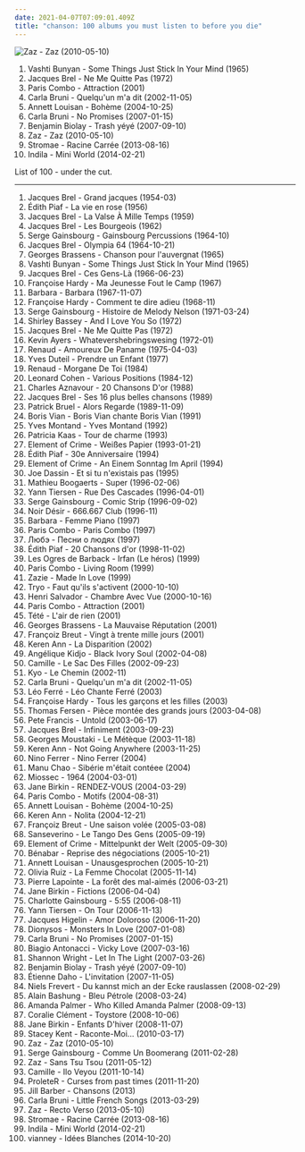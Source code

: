 ```yaml
---
date: 2021-04-07T07:09:01.409Z
title: "chanson: 100 albums you must listen to before you die"
---
```

![Zaz - Zaz (2010-05-10)](http://coverartarchive.org/release/9703802c-0108-40fb-865c-0bbf17960c98/6816205914-500.jpg "Zaz - Zaz (2010-05-10)")
<ol class="albums">
<li data-cover="https://img.discogs.com/zM8o5H0dbngN1kISj4o5IIS9qvU=/fit-in/600x602/filters:strip_icc():format(jpeg):mode_rgb():quality(90)/discogs-images/R-1115835-1343568487-2712.jpeg.jpg" data-tags="folk" role="button">Vashti Bunyan - Some Things Just Stick In Your Mind (1965)</li>
<li data-cover="http://coverartarchive.org/release/b37a9869-7838-3c30-b2bd-d4e0453d8938/23128820085-500.jpg" data-tags="chanson" role="button">Jacques Brel - Ne Me Quitte Pas (1972)</li>
<li data-cover="http://coverartarchive.org/release/baffcb7a-0494-4841-a3ef-17cf35086128/18236954381-500.jpg" data-tags="chanson" role="button">Paris Combo - Attraction (2001)</li>
<li data-cover="http://coverartarchive.org/release/15f6f9f4-7777-37d6-96fa-94128984a887/15915400773-500.jpg" data-tags="french" role="button">Carla Bruni - Quelqu'un m'a dit (2002-11-05)</li>
<li data-cover="https://img.discogs.com/jz0cMkSUyRRsVV2szdP4oiG9y44=/fit-in/280x280/filters:strip_icc():format(jpeg):mode_rgb():quality(90)/discogs-images/R-8826647-1469599034-9160.jpeg.jpg" data-tags="chanson, pop" role="button">Annett Louisan - Bohème (2004-10-25)</li>
<li data-cover="https://img.discogs.com/7c2vU1_muB7cykxhzX9vOpUuW9Y=/fit-in/360x322/filters:strip_icc():format(jpeg):mode_rgb():quality(90)/discogs-images/R-1072495-1190038789.jpeg.jpg" data-tags="chanson" role="button">Carla Bruni - No Promises (2007-01-15)</li>
<li data-cover="http://coverartarchive.org/release/59af82be-93cb-4216-922f-ca0a88ab7d95/1331122437-500.jpg" data-tags="french, chanson francaise, chanson" role="button">Benjamin Biolay - Trash yéyé (2007-09-10)</li>
<li data-cover="http://coverartarchive.org/release/9703802c-0108-40fb-865c-0bbf17960c98/6816205914-500.jpg" data-tags="jazz, chanson" role="button">Zaz - Zaz (2010-05-10)</li>
<li data-cover="http://coverartarchive.org/release/de57c1d9-5e65-420f-a896-1332e87d4c09/25295943061-500.jpg" data-tags="electronic, electro, french, electropop, dance" role="button">Stromae - Racine Carrée (2013-08-16)</li>
<li data-cover="http://coverartarchive.org/release/2faeabf0-53b4-4601-8983-68337f569bad/6458215931-500.jpg" data-tags="chillout, vocal, chanson, alternative, folk, female vocalists, singer-songwriter, mellow, ethereal, alternative pop, vocal pop, better than expected, purchase list" role="button">Indila - Mini World (2014-02-21)</li>
</ol>
List of 100 - under the cut.
<!-- more -->

_________________

<ol class="albums">
<li data-cover="http://coverartarchive.org/release/6f1f2d94-2128-3676-84e0-dba48c95bff9/13519198297-500.jpg" data-tags="chanson" role="button">
Jacques Brel - Grand jacques (1954-03)
</li>
<li data-cover="http://coverartarchive.org/release/f4875bbd-b7f8-4df0-837c-89263f1c63e5/1150026001-500.jpg" data-tags="french" role="button">
Édith Piaf - La vie en rose (1956)
</li>
<li data-cover="http://coverartarchive.org/release/bdd8d625-76de-39eb-8b19-9401c974a564/27820133528-500.jpg" data-tags="chanson" role="button">
Jacques Brel - La Valse À Mille Temps (1959)
</li>
<li data-cover="https://img.discogs.com/VtKxk309VLdW6VsmkDpPnWYgHKg=/fit-in/600x599/filters:strip_icc():format(jpeg):mode_rgb():quality(90)/discogs-images/R-1057808-1188755422.jpeg.jpg" data-tags="chanson francaise" role="button">
Jacques Brel - Les Bourgeois (1962)
</li>
<li data-cover="http://coverartarchive.org/release/8ccf625c-d78a-3a4f-bb42-d6963c0cf111/27999907229-500.jpg" data-tags="french" role="button">
Serge Gainsbourg - Gainsbourg Percussions (1964-10)
</li>
<li data-cover="http://coverartarchive.org/release/d5cefc71-b5bd-4969-b41c-b900fa7652ca/23065805827-500.jpg" data-tags="chanson, jbrel, chanson populaire francaise" role="button">
Jacques Brel - Olympia 64 (1964-10-21)
</li>
<li data-cover="https://img.discogs.com/rH34ssZPsumGBEO2d_F0xAn1wmw=/fit-in/170x168/filters:strip_icc():format(jpeg):mode_rgb():quality(90)/discogs-images/R-5810727-1403352580-5129.jpeg.jpg" data-tags="chanson, chanson française, georges brassens, rive gauche, brassens metal" role="button">
Georges Brassens - Chanson pour l'auvergnat (1965)
</li>
<li data-cover="https://img.discogs.com/zM8o5H0dbngN1kISj4o5IIS9qvU=/fit-in/600x602/filters:strip_icc():format(jpeg):mode_rgb():quality(90)/discogs-images/R-1115835-1343568487-2712.jpeg.jpg" data-tags="folk" role="button">
Vashti Bunyan - Some Things Just Stick In Your Mind (1965)
</li>
<li data-cover="http://coverartarchive.org/release/9a25a56b-2815-4487-a2bd-94cc6caafbdc/28087403310-500.jpg" data-tags="chanson" role="button">
Jacques Brel - Ces Gens-Là (1966-06-23)
</li>
<li data-cover="http://coverartarchive.org/release/becf03db-30c5-41b3-b173-cb81c6f53206/1268731762-500.jpg" data-tags="french, chanson, pop, 60s, female vocalists, chanson francaise, oldies, sigh and swoon in equal measure, female singers, chanteuses, sing, twinkling starry skies, la la la la, francoise hardy, records and tapes, i wear emerald crowns, music id like to fall asleep to, albums to get, mistagged on spotify, nice cover art, hardy, brackenberry, ma rencontre, trouvechezlesyeyes" role="button">
Françoise Hardy - Ma Jeunesse Fout le Camp (1967)
</li>
<li data-cover="https://img.discogs.com/rtUJS_40y28NBWabupzw-jELn0A=/fit-in/600x601/filters:strip_icc():format(jpeg):mode_rgb():quality(90)/discogs-images/R-7871371-1450607929-2254.jpeg.jpg" data-tags="french, chanson, female vocalists, chanson francaise, barbara, resilience" role="button">
Barbara - Barbara (1967-11-07)
</li>
<li data-cover="http://coverartarchive.org/release/9ff37092-613f-4016-a999-474e2e8bff19/21185090361-500.jpg" data-tags="french" role="button">
Françoise Hardy - Comment te dire adieu (1968-11)
</li>
<li data-cover="http://coverartarchive.org/release/1f016a24-156b-4216-a145-3a0cb53eeb79/1158403439-500.jpg" data-tags="french" role="button">
Serge Gainsbourg - Histoire de Melody Nelson (1971-03-24)
</li>
<li data-cover="http://coverartarchive.org/release/f788e429-643c-48e1-8b3a-c0ccd2953008/6691380021-500.jpg" data-tags="chanson, jazz, soul, female vocalists, oldies, dirty dancing, favorite female singers, discovered in 2015, dame shirley bassey" role="button">
Shirley Bassey - And I Love You So (1972)
</li>
<li data-cover="http://coverartarchive.org/release/b37a9869-7838-3c30-b2bd-d4e0453d8938/23128820085-500.jpg" data-tags="chanson" role="button">
Jacques Brel - Ne Me Quitte Pas (1972)
</li>
<li data-cover="http://coverartarchive.org/release/89560708-7cf5-4571-8b98-07434256c8db/10468323328-500.jpg" data-tags="progressive rock, psychedelic rock" role="button">
Kevin Ayers - Whatevershebringswesing (1972-01)
</li>
<li data-cover="http://coverartarchive.org/release/57ec09a4-4e5c-3669-a8f2-14298857f736/2842971962-500.jpg" data-tags="chanson" role="button">
Renaud - Amoureux De Paname (1975-04-03)
</li>
<li data-cover="https://img.discogs.com/cfc9e7fd50d7c9c08931869b95f6849a01d0635d/images/spacer.gif" data-tags="french, chanson, 70s, oldies, male vocalists, mes chansons, auteur-compositeur-interprete" role="button">
Yves Duteil - Prendre un Enfant (1977)
</li>
<li data-cover="http://coverartarchive.org/release/3697508d-7d27-49b6-bcb6-90ac661a8db2/2716205470-500.jpg" data-tags="chanson francaise" role="button">
Renaud - Morgane De Toi (1984)
</li>
<li data-cover="http://coverartarchive.org/release/4c07f596-4963-33df-adb1-55d01dab800d/15456874551-500.jpg" data-tags="80s" role="button">
Leonard Cohen - Various Positions (1984-12)
</li>
<li data-cover="http://coverartarchive.org/release/82df0d82-938e-4a85-893f-75ad97c402b3/26689505964-500.jpg" data-tags="chanson francaise" role="button">
Charles Aznavour - 20 Chansons D'or (1988)
</li>
<li data-cover="http://coverartarchive.org/release/4de8ef61-fe9d-4df0-889d-9fa4c7fe0c3b/5476834727-500.jpg" data-tags="chanson, chanson francaise" role="button">
Jacques Brel - Ses 16 plus belles chansons (1989)
</li>
<li data-cover="http://coverartarchive.org/release/cbd434e5-99bc-4096-a613-df592f418ad6/18248137001-500.jpg" data-tags="chanson francaise" role="button">
Patrick Bruel - Alors Regarde (1989-11-09)
</li>
<li data-cover="http://coverartarchive.org/release/e3ea963a-84ad-4b2e-9f0e-3afa90b60f75/846047947-500.jpg" data-tags="chanson française" role="button">
Boris Vian - Boris Vian chante Boris Vian (1991)
</li>
<li data-cover="http://coverartarchive.org/release/d0707d96-8d09-4964-ac7c-887d919050f0/10026828120-500.jpg" data-tags="chanson, chanson francaise, fransk, montand, l3a1e5da4n15l1" role="button">
Yves Montand - Yves Montand (1992)
</li>
<li data-cover="http://coverartarchive.org/release/04d5b9a2-356a-44ee-b13a-d42650ab42ad/6743084169-500.jpg" data-tags="french, chanson, francais, kaas, albums i own digitally, favourite live albums" role="button">
Patricia Kaas - Tour de charme (1993)
</li>
<li data-cover="http://coverartarchive.org/release/09f42d29-00db-4383-ae25-887d359a69de/13141411398-500.jpg" data-tags="german" role="button">
Element of Crime - Weißes Papier (1993-01-21)
</li>
<li data-cover="http://coverartarchive.org/release/86db16e8-deb7-492c-91f4-7dfdf7486644/4049316575-500.jpg" data-tags="french" role="button">
Édith Piaf - 30e Anniversaire (1994)
</li>
<li data-cover="http://coverartarchive.org/release/653dace1-86ca-4604-80e5-421ec0691fb8/21668460133-500.jpg" data-tags="german" role="button">
Element of Crime - An Einem Sonntag Im April (1994)
</li>
<li data-cover="http://coverartarchive.org/release/cc0902f6-0460-4399-8998-dc49640c4b08/14392023169-500.jpg" data-tags="chanson, joe dassin, dassin" role="button">
Joe Dassin - Et si tu n'existais pas (1995)
</li>
<li data-cover="http://coverartarchive.org/release/59418ea6-55c2-43ff-9d9a-107cf9aa32b4/1460840188-500.jpg" data-tags="french, chanson, acoustic, selection france" role="button">
Mathieu Boogaerts - Super (1996-02-06)
</li>
<li data-cover="http://coverartarchive.org/release/ce2ebf1c-1132-4fbf-8064-956f468c5b0b/6731049183-500.jpg" data-tags="yann tiersen, contemporary classical" role="button">
Yann Tiersen - Rue Des Cascades (1996-04-01)
</li>
<li data-cover="http://coverartarchive.org/release/d17e91b1-8b46-4042-926e-0cf04b6387d5/1157972234-500.jpg" data-tags="french" role="button">
Serge Gainsbourg - Comic Strip (1996-09-02)
</li>
<li data-cover="http://coverartarchive.org/release/0b4d0372-2ff7-44be-833f-5e69500f8dad/1383494002-500.jpg" data-tags="rock, rock francais" role="button">
Noir Désir - 666.667 Club (1996-11)
</li>
<li data-cover="http://coverartarchive.org/release/776e1371-d7a1-42e9-96f3-8e2f0d7c427a/12965941632-500.jpg" data-tags="chanson, barbara" role="button">
Barbara - Femme Piano (1997)
</li>
<li data-cover="http://coverartarchive.org/release/fcbfcc46-d8db-4b08-a686-b3cfc2573dc7/1246465194-500.jpg" data-tags="jazz, french" role="button">
Paris Combo - Paris Combo (1997)
</li>
<li data-cover="http://coverartarchive.org/release/73e705c9-7d68-49bd-b72e-4bada7f42e9a/13178737648-500.jpg" data-tags="russian rock" role="button">
Любэ - Песни о людях (1997)
</li>
<li data-cover="http://coverartarchive.org/release/f29dce9e-2a7b-4c46-9b45-9dd3bf0aef99/8196595035-500.jpg" data-tags="french, chanson" role="button">
Édith Piaf - 20 Chansons d'or (1998-11-02)
</li>
<li data-cover="http://coverartarchive.org/release/68ca7340-55e1-4a71-b3a1-e4b677944e2b/15149455960-500.jpg" data-tags="chanson, folk, l o d barback" role="button">
Les Ogres de Barback - Irfan (Le héros) (1999)
</li>
<li data-cover="http://coverartarchive.org/release/1b5711d6-8b50-3ac6-aa6b-671051b9465a/7791317388-500.jpg" data-tags="jazz" role="button">
Paris Combo - Living Room (1999)
</li>
<li data-cover="http://coverartarchive.org/release/8fde2434-9ffb-4dd6-b960-0b12ae84398e/1243923392-500.jpg" data-tags="french, female vocalists" role="button">
Zazie - Made In Love (1999)
</li>
<li data-cover="http://coverartarchive.org/release/75b8432c-9708-4545-9283-9c6613fd7a5f/1472523577-500.jpg" data-tags="reggae" role="button">
Tryo - Faut qu'ils s'activent (2000-10-10)
</li>
<li data-cover="http://coverartarchive.org/release/f8bb8dda-fef4-4145-8b64-2479e70f2e84/19871863114-500.jpg" data-tags="jazz, bossa nova" role="button">
Henri Salvador - Chambre Avec Vue (2000-10-16)
</li>
<li data-cover="http://coverartarchive.org/release/baffcb7a-0494-4841-a3ef-17cf35086128/18236954381-500.jpg" data-tags="chanson" role="button">
Paris Combo - Attraction (2001)
</li>
<li data-cover="http://coverartarchive.org/release/6bf1d515-460a-4e91-9b2f-12c5f8a6f7c6/1763285484-500.jpg" data-tags="french" role="button">
Tété - L'air de rien (2001)
</li>
<li data-cover="http://coverartarchive.org/release/ef7832c2-369c-40c3-a148-527e2b59c5b6/3496279385-500.jpg" data-tags="french" role="button">
Georges Brassens - La Mauvaise Réputation (2001)
</li>
<li data-cover="http://coverartarchive.org/release/672f08cb-d564-4ec2-9619-d4376da3be0f/1633208641-500.jpg" data-tags="french, chanson, chanson francaise, francais, france, je devrais avoir mon enfer de la caresse, snow on your eyelids, je dirai quelque jour vos naissances latentes" role="button">
Françoiz Breut - Vingt à trente mille jours (2001)
</li>
<li data-cover="http://coverartarchive.org/release/11bfc6ae-6e5a-497a-b710-d0d274bd8348/26491384291-500.jpg" data-tags="chanson francaise" role="button">
Keren Ann - La Disparition (2002)
</li>
<li data-cover="https://via.placeholder.com/450" data-tags="african" role="button">
Angélique Kidjo - Black Ivory Soul (2002-04-08)
</li>
<li data-cover="https://img.discogs.com/EEVhN-4JBxDOynNyMeIqNcoqQn0=/fit-in/500x498/filters:strip_icc():format(jpeg):mode_rgb():quality(90)/discogs-images/R-10387805-1496477354-7222.jpeg.jpg" data-tags="camille, female vocalists, french, indie" role="button">
Camille - Le Sac Des Filles (2002-09-23)
</li>
<li data-cover="http://coverartarchive.org/release/cb150add-fee7-4dc6-a725-030fe6e93ae4/1512679712-500.jpg" data-tags="rock" role="button">
Kyo - Le Chemin (2002-11)
</li>
<li data-cover="http://coverartarchive.org/release/15f6f9f4-7777-37d6-96fa-94128984a887/15915400773-500.jpg" data-tags="french" role="button">
Carla Bruni - Quelqu'un m'a dit (2002-11-05)
</li>
<li data-cover="http://coverartarchive.org/release/1a39b29e-1180-391a-acd0-72a71501f2dc/6739128497-500.jpg" data-tags="chanson, chanson francaise" role="button">
Léo Ferré - Léo Chante Ferré (2003)
</li>
<li data-cover="https://img.discogs.com/lXL5nayv0oVpt1yS77IYZc3e1r4=/fit-in/600x603/filters:strip_icc():format(jpeg):mode_rgb():quality(90)/discogs-images/R-8947218-1481623679-1443.jpeg.jpg" data-tags="french" role="button">
Françoise Hardy - Tous les garçons et les filles (2003)
</li>
<li data-cover="https://img.discogs.com/wf7ZsTeM7kF3D6raWive34ws5Tw=/fit-in/600x600/filters:strip_icc():format(jpeg):mode_rgb():quality(90)/discogs-images/R-1178139-1198619399.jpeg.jpg" data-tags="french, chanson, rock, blues, chanson francaise, francais, rock francais, poesie, texte, ma rencontre, selection france" role="button">
Thomas Fersen - Pièce montée des grands jours (2003-04-08)
</li>
<li data-cover="https://img.discogs.com/wJbOf-gWcNiqZ8DWYKZ905Qap1o=/fit-in/419x419/filters:strip_icc():format(jpeg):mode_rgb():quality(90)/discogs-images/R-4902343-1378929554-8162.jpeg.jpg" data-tags="chanson, chill, progressive rock" role="button">
Pete Francis - Untold (2003-06-17)
</li>
<li data-cover="http://coverartarchive.org/release/93eae62d-ebed-444a-9b08-445bb4a843db/16354177755-500.jpg" data-tags="chanson, chanson française, jacques brel" role="button">
Jacques Brel - Infiniment (2003-09-23)
</li>
<li data-cover="http://coverartarchive.org/release/3e7386b6-6a45-4164-9a27-44053551bae0/24204741796-500.jpg" data-tags="chanson, chanson francaise, male vocalist, chanson francophone, ma pomme, georges moustaki, l3a1e5da4n15l1, mai 68, g moustaki" role="button">
Georges Moustaki - Le Métèque (2003-11-18)
</li>
<li data-cover="https://img.discogs.com/krZc4oV8ormEt0DY_XKT1-w2-ls=/fit-in/600x600/filters:strip_icc():format(jpeg):mode_rgb():quality(90)/discogs-images/R-1132866-1194713551.jpeg.jpg" data-tags="french" role="button">
Keren Ann - Not Going Anywhere (2003-11-25)
</li>
<li data-cover="https://img.discogs.com/95qltZWYT3KzLqO9Ybk6XuEmDvQ=/fit-in/600x529/filters:strip_icc():format(jpeg):mode_rgb():quality(90)/discogs-images/R-2431321-1485412944-8601.jpeg.jpg" data-tags="french, chanson" role="button">
Nino Ferrer - Nino Ferrer (2004)
</li>
<li data-cover="https://img.discogs.com/7_PClsdluYhzQaD4DlwTjAxWJ2g=/fit-in/600x621/filters:strip_icc():format(jpeg):mode_rgb():quality(90)/discogs-images/R-864761-1325710324.jpeg.jpg" data-tags="french, chanson, reggae" role="button">
Manu Chao - Sibérie m'était contéee (2004)
</li>
<li data-cover="http://coverartarchive.org/release/3194a7cc-fc92-3182-bd73-e1b23fa54ff9/3625624015-500.jpg" data-tags="french, chanson, pop, singer-songwriter, acoustic rock, francais, francophone, france, happiness, french happiness" role="button">
Miossec - 1964 (2004-03-01)
</li>
<li data-cover="http://coverartarchive.org/release/8ae59a90-6a70-3305-a527-6b8bfb1c39bd/8464425666-500.jpg" data-tags="french" role="button">
Jane Birkin - RENDEZ-VOUS (2004-03-29)
</li>
<li data-cover="http://coverartarchive.org/release/537e87be-ec54-4e42-8e10-e02491c151be/18236958028-500.jpg" data-tags="french" role="button">
Paris Combo - Motifs (2004-08-31)
</li>
<li data-cover="https://img.discogs.com/jz0cMkSUyRRsVV2szdP4oiG9y44=/fit-in/280x280/filters:strip_icc():format(jpeg):mode_rgb():quality(90)/discogs-images/R-8826647-1469599034-9160.jpeg.jpg" data-tags="chanson, pop" role="button">
Annett Louisan - Bohème (2004-10-25)
</li>
<li data-cover="http://coverartarchive.org/release/e52d813e-fb39-44f2-9a18-863914326fe6/5419927411-500.jpg" data-tags="female vocalists, singer-songwriter" role="button">
Keren Ann - Nolita (2004-12-21)
</li>
<li data-cover="http://coverartarchive.org/release/bf95a43d-0b87-4e0f-90c7-c8371e2ae988/1633200197-500.jpg" data-tags="chanson, emusic, available through musicnet" role="button">
Françoiz Breut - Une saison volée (2005-03-08)
</li>
<li data-cover="http://coverartarchive.org/release/6f209516-cdaf-3108-ae48-1e05e34341fb/21811830878-500.jpg" data-tags="french" role="button">
Sanseverino - Le Tango Des Gens (2005-09-19)
</li>
<li data-cover="https://img.discogs.com/8L5YZIN096fHanuOwsZePa7eTtA=/fit-in/202x200/filters:strip_icc():format(jpeg):mode_rgb():quality(90)/discogs-images/R-754756-1155478794.jpeg.jpg" data-tags="element of crime" role="button">
Element of Crime - Mittelpunkt der Welt (2005-09-30)
</li>
<li data-cover="http://coverartarchive.org/release/bdce2954-15f3-4299-babe-8a04bce8de7b/13469265870-500.jpg" data-tags="french" role="button">
Bénabar - Reprise des négociations (2005-10-21)
</li>
<li data-cover="http://coverartarchive.org/release/b24c7774-9345-4373-8155-4556d321e412/20586983149-500.jpg" data-tags="german" role="button">
Annett Louisan - Unausgesprochen (2005-10-21)
</li>
<li data-cover="https://img.discogs.com/5NzomrBRvZRiL8RXz2gj4fs24dQ=/fit-in/600x600/filters:strip_icc():format(jpeg):mode_rgb():quality(90)/discogs-images/R-2056303-1303495712.gif.jpg" data-tags="french, chanson francaise, female vocalists" role="button">
Olivia Ruiz - La Femme Chocolat (2005-11-14)
</li>
<li data-cover="http://coverartarchive.org/release/df8bf6ff-9d19-4a93-9ab4-71bbb6ef5530/3197414830-500.jpg" data-tags="chanson, pop, male vocalists, quebecois" role="button">
Pierre Lapointe - La forêt des mal-aimés (2006-03-21)
</li>
<li data-cover="http://coverartarchive.org/release/30a0d9a8-aedc-46ec-bc49-e56532b0360f/14749363181-500.jpg" data-tags="female vocalists" role="button">
Jane Birkin - Fictions (2006-04-04)
</li>
<li data-cover="http://coverartarchive.org/release/be9453f4-23e8-46f1-863a-d3a63cdd6231/23498089082-500.jpg" data-tags="female vocalists, french" role="button">
Charlotte Gainsbourg - 5:55 (2006-08-11)
</li>
<li data-cover="http://coverartarchive.org/release/7e441bb4-dd36-4191-9eb0-6001fdcb098d/14024298903-500.jpg" data-tags="french, rock" role="button">
Yann Tiersen - On Tour (2006-11-13)
</li>
<li data-cover="http://coverartarchive.org/release/67876aa5-3b80-4076-a32c-744032e0514f/1242816637-500.jpg" data-tags="chanson" role="button">
Jacques Higelin - Amor Doloroso (2006-11-20)
</li>
<li data-cover="http://coverartarchive.org/release/dc4d4a96-ce43-4943-b842-fa2fd8f056eb/3296666852-500.jpg" data-tags="french" role="button">
Dionysos - Monsters In Love (2007-01-08)
</li>
<li data-cover="https://img.discogs.com/7c2vU1_muB7cykxhzX9vOpUuW9Y=/fit-in/360x322/filters:strip_icc():format(jpeg):mode_rgb():quality(90)/discogs-images/R-1072495-1190038789.jpeg.jpg" data-tags="chanson" role="button">
Carla Bruni - No Promises (2007-01-15)
</li>
<li data-cover="https://img.discogs.com/BmgDLuE_VjTM8OdUSn_kTZ8GUIQ=/fit-in/343x336/filters:strip_icc():format(jpeg):mode_rgb():quality(90)/discogs-images/R-955478-1303762618.jpeg.jpg" data-tags="italian" role="button">
Biagio Antonacci - Vicky Love (2007-03-16)
</li>
<li data-cover="http://coverartarchive.org/release/d51c73e8-c49d-4154-bd71-495de7a70c3b/2264368297-500.jpg" data-tags="indie rock, female vocalists" role="button">
Shannon Wright - Let In The Light (2007-03-26)
</li>
<li data-cover="http://coverartarchive.org/release/59af82be-93cb-4216-922f-ca0a88ab7d95/1331122437-500.jpg" data-tags="french, chanson francaise, chanson" role="button">
Benjamin Biolay - Trash yéyé (2007-09-10)
</li>
<li data-cover="http://coverartarchive.org/release/e4640371-7b8d-3a27-8ba0-0aebfaf83960/1149799832-500.jpg" data-tags="french, chanson, chanson francaise, francais, france, daho" role="button">
Étienne Daho - L'invitation (2007-11-05)
</li>
<li data-cover="http://coverartarchive.org/release/b3d81e5c-a8ed-4af5-aa28-a08ae1511f5d/27360063060-500.jpg" data-tags="deutsch" role="button">
Niels Frevert - Du kannst mich an der Ecke rauslassen (2008-02-29)
</li>
<li data-cover="http://coverartarchive.org/release/66db2af0-7d53-4ca4-80af-2ed8b115cd61/1269482564-500.jpg" data-tags="french" role="button">
Alain Bashung - Bleu Pétrole (2008-03-24)
</li>
<li data-cover="http://coverartarchive.org/release/5048b8c6-1214-4836-a48f-c2df38eaf099/7240585489-500.jpg" data-tags="alternative, cabaret" role="button">
Amanda Palmer - Who Killed Amanda Palmer (2008-09-13)
</li>
<li data-cover="https://img.discogs.com/vvZ_2nXOJvxlzyuM-JddiSeUHMg=/fit-in/400x400/filters:strip_icc():format(jpeg):mode_rgb():quality(90)/discogs-images/R-1517158-1225498933.jpeg.jpg" data-tags="french pop, chanson francais" role="button">
Coralie Clément - Toystore (2008-10-06)
</li>
<li data-cover="https://img.discogs.com/385efPBEyVr7sWtqIzhPilveOSI=/fit-in/600x588/filters:strip_icc():format(jpeg):mode_rgb():quality(90)/discogs-images/R-6749459-1425849223-5185.jpeg.jpg" data-tags="french" role="button">
Jane Birkin - Enfants D'hiver (2008-11-07)
</li>
<li data-cover="http://coverartarchive.org/release/4b87c3cc-4223-487d-aecf-f77d3d86f211/7728504152-500.jpg" data-tags="vocal jazz" role="button">
Stacey Kent - Raconte-Moi... (2010-03-17)
</li>
<li data-cover="http://coverartarchive.org/release/9703802c-0108-40fb-865c-0bbf17960c98/6816205914-500.jpg" data-tags="jazz, chanson" role="button">
Zaz - Zaz (2010-05-10)
</li>
<li data-cover="http://coverartarchive.org/release/9d180907-3332-43f5-a1c8-0a5ebef4a08e/8250314333-500.jpg" data-tags="chanson, egresgruobsniag" role="button">
Serge Gainsbourg - Comme Un Boomerang (2011-02-28)
</li>
<li data-cover="http://coverartarchive.org/release/2f7b3fa4-d8f0-4795-9ff3-3cc92dca64b5/12974563622-500.jpg" data-tags="chanson, jazz, france music" role="button">
Zaz - Sans Tsu Tsou (2011-05-12)
</li>
<li data-cover="http://coverartarchive.org/release/2bf3a427-a49f-45c5-9cee-3a9f5fd91dc3/1633140850-500.jpg" data-tags="french" role="button">
Camille - Ilo Veyou (2011-10-14)
</li>
<li data-cover="http://coverartarchive.org/release/251dbd10-487f-48da-87e6-585324726cd5/1314358932-500.jpg" data-tags="hip-hop, french, chanson, remix, samples, abstract hip hop, sampling, hip-hop samples, yey, remi, gypschanshop, chanson sample" role="button">
ProleteR - Curses from past times (2011-11-20)
</li>
<li data-cover="http://coverartarchive.org/release/06f0a6c1-2f4d-4989-9dab-37ec9c77335c/5788985602-500.jpg" data-tags="chanson, pop, easy listening" role="button">
Jill Barber - Chansons (2013)
</li>
<li data-cover="http://coverartarchive.org/release/5e7208e9-ad40-4adf-b2d2-ce93151423d7/3947495459-500.jpg" data-tags="indie, chanson, pop, folk, acoustic, chanson francaise, 10s" role="button">
Carla Bruni - Little French Songs (2013-03-29)
</li>
<li data-cover="http://coverartarchive.org/release/df9faff1-73c8-4446-a231-81760b634c9d/22396315891-500.jpg" data-tags="french, jazz" role="button">
Zaz - Recto Verso (2013-05-10)
</li>
<li data-cover="http://coverartarchive.org/release/de57c1d9-5e65-420f-a896-1332e87d4c09/25295943061-500.jpg" data-tags="electronic, electro, french, electropop, dance" role="button">
Stromae - Racine Carrée (2013-08-16)
</li>
<li data-cover="http://coverartarchive.org/release/2faeabf0-53b4-4601-8983-68337f569bad/6458215931-500.jpg" data-tags="chillout, vocal, chanson, alternative, folk, female vocalists, singer-songwriter, mellow, ethereal, alternative pop, vocal pop, better than expected, purchase list" role="button">
Indila - Mini World (2014-02-21)
</li>
<li data-cover="http://coverartarchive.org/release/907bcdab-7d01-4d78-a335-ee294f2e927b/7790594597-500.jpg" data-tags="french, chanson, chanson francaise" role="button">
vianney - Idées Blanches (2014-10-20)
</li>
</ol>